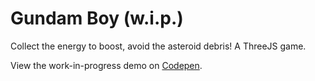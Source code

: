 # Gundam Boy (w.i.p.)

Collect the energy to boost, avoid the asteroid debris! A ThreeJS game.

View the work-in-progress demo on [Codepen](http://codepen.io/AlcinaW/full/VKgbOB/).
